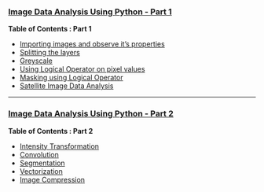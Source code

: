
<!--
![GitHub stars](https://img.shields.io/github/stars/benedekrozemberczki/CapsGNN.svg?style=plastic) 
![GitHub forks](https://img.shields.io/github/forks/benedekrozemberczki/CapsGNN.svg?color=blue&style=plastic) 
![License](https://img.shields.io/github/license/benedekrozemberczki/CapsGNN.svg?color=blue&style=plastic)
-->

### [Image Data Analysis Using Python - Part 1](https://iphton.github.io/iphton.github.io/Image-Processing-in-Python-Part-1/)


**Table of Contents : Part 1**

- [Importing images and observe it’s properties](https://github.com/iphton/Image-Data-Analysis-Using-Pythons/tree/gh-pages/Scripts)
- [Splitting the layers](https://github.com/iphton/Image-Data-Analysis-Using-Pythons/blob/gh-pages/Scripts/Splitting%20Layers.py)
- [Greyscale](https://github.com/iphton/Image-Data-Analysis-Using-Pythons/blob/gh-pages/Scripts/Greyscale_Image.py)
- [Using Logical Operator on pixel values](https://github.com/iphton/Image-Data-Analysis-Using-Pythons/blob/gh-pages/Scripts/logical_operator_image_processing.py)
- [Masking using Logical Operator](https://github.com/iphton/Image-Data-Analysis-Using-Pythons/blob/gh-pages/Scripts/Masking_Imaging.py)
- [Satellite Image Data Analysis](https://github.com/iphton/Image-Data-Analysis-Using-Pythons/blob/gh-pages/Scripts/satellite_img_processing.py)

---

### [Image Data Analysis Using Python - Part 2](https://iphton.github.io/iphton.github.io/Image-Processing-in-Python-Part-2/)

**Table of Contents : Part 2**

- [Intensity Transformation](https://github.com/iphton/Image-Data-Analysis-Using-Pythons/tree/gh-pages/Basic%20Intensity%20Transformation)
- [Convolution](https://github.com/iphton/Image-Data-Analysis-Using-Pythons/tree/gh-pages/Convolution)
- [Segmentation](https://github.com/iphton/Image-Data-Analysis-Using-Pythons/tree/gh-pages/Segmentation)
- [Vectorization](https://github.com/iphton/Image-Data-Analysis-Using-Pythons/tree/gh-pages/Vectorization)
- [Image Compression](https://github.com/iphton/Image-Data-Analysis-Using-Pythons/tree/gh-pages/Autoencoder%20Image%20Compression)




<!-- 
[![Twitter Follow](https://img.shields.io/twitter/follow/innat_2k14.svg?style=social&label=Follow)](https://twitter.com/innat_2k14) -->
